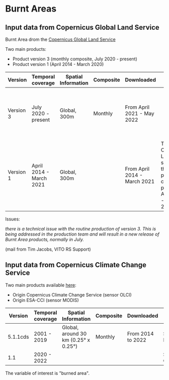 # Burnt Areas

## Input data from Copernicus Global Land Service

Burnt Area drom the [Copernicus Global Land Service](https://land.copernicus.eu/global/products/ba)

Two main products: 

- Product version 3 (monthly composite, July 2020 - present)
- Product version 1 (April 2014 - March 2020)

| Version   | Temporal coverage   | Spatial Information | Composite | Downloaded | Note | Format |
|-----------|---------------------|---------------------|-----------|------------|------|--------|
| Version 3 | July 2020 - present | Global, 300m        | Monthly   |   From April 2021 - May 2022         |      | The data from May 2022 - onward are not available       |
| Version 1 | April 2014 - March 2021 | Global, 300m    |           |   From April 2014 - March 2021      | The Copernicus Land page says that the product covers the period April 2014 - March 2020 | netCDF |    
Issues: 

*there is a technical issue with the routine production of version 3. This is being addressed in the production team and will result in a new release of Burnt Area products, normally in July.*

(mail from Tim Jacobs, VITO RS Support)

## Input data from Copernicus Climate Change Service

Two main products available [here](https://cds.climate.copernicus.eu/cdsapp#!/dataset/satellite-fire-burned-area?tab=overview):

- Origin Copernicus Climate Change Service (sensor OLCI)
- Origin ESA-CCI (sensor MODIS)

| Version   | Temporal coverage   | Spatial Information | Composite | Downloaded | Note | Format |
|-----------|---------------------|---------------------|-----------|------------|------|--------|
| 5.1.1cds  | 2001 - 2019         | Global, around 30 km (0.25° x 0.25°) | Monthly | From 2014 to 2022 | Sensor: MODIS | netCDF |
| 1.1       | 2020 - 2022         |                     |           |            |  Sensor: OLCI    | netCDF |   

The variable of interest is "burned area".


